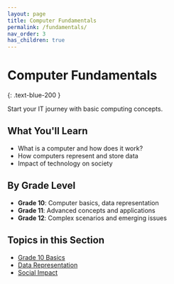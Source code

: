 ```yaml
---
layout: page
title: Computer Fundamentals
permalink: /fundamentals/
nav_order: 3
has_children: true
---
```


# Computer Fundamentals
{: .text-blue-200 }

Start your IT journey with basic computing concepts.

## What You'll Learn
- What is a computer and how does it work?
- How computers represent and store data
- Impact of technology on society

## By Grade Level
- **Grade 10**: Computer basics, data representation
- **Grade 11**: Advanced concepts and applications  
- **Grade 12**: Complex scenarios and emerging issues

## Topics in this Section
- [Grade 10 Basics](./grade10)
- [Data Representation](./data-representation)
- [Social Impact](./social-impact)
